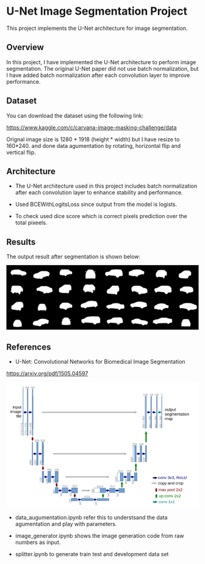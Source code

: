 # U-Net Image Segmentation Project

This project implements the U-Net architecture for image segmentation.

## Overview

In this project, I have implemented the U-Net architecture to perform image segmentation. The original U-Net paper did not use batch normalization, but I have added batch normalization after each convolution layer to improve performance.

## Dataset

You can download the dataset using the following link:

https://www.kaggle.com/c/carvana-image-masking-challenge/data

Orignal image size is 1280 * 1918 (height * width) but I have resize to 160*240.
and done data agumentation by rotating, horizontal flip and vertical flip. 

## Architecture

- The U-Net architecture used in this project includes batch normalization after each convolution layer to enhance stability and performance.

- Used BCEWithLogitsLoss since output from the model is logists. 

- To check used dice score which is correct pixels prediction over the total pixeels.


## Results

The output result after segmentation is shown below:

![!Segmentation Result](images/result.png)

## References

- U-Net: Convolutional Networks for Biomedical Image Segmentation

https://arxiv.org/pdf/1505.04597

![alt text](images/unet.png) 

- data_augumentation.ipynb refer this  to understsand the data agumentation and play with parameters.

- image_generator.ipynb shows the image generation code from raw numbers as input.

- splitter.ipynb to generate train test and development data set